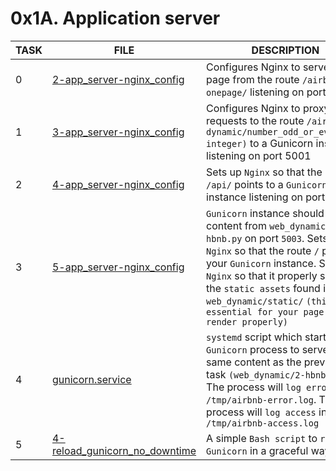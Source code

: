 # 0x1A. Application server

|TASK|FILE|DESCRIPTION|
|----|----|-----------|
|0|[2-app_server-nginx_config](https://github.com/adeniyitobi055/alx-system_engineering-devops/blob/master/0x1A-application_server/2-app_server-nginx_config)| Configures Nginx to serve your page from the route `/airbnb-onepage/` listening on port 5000|
|1|[3-app_server-nginx_config](https://github.com/adeniyitobi055/alx-system_engineering-devops/blob/master/0x1A-application_server/3-app_server-nginx_config)|Configures Nginx to proxy HTTP requests to the route `/airbnb-dynamic/number_odd_or_even/(any integer)` to a Gunicorn instance listening on port 5001|
|2|[4-app_server-nginx_config](https://github.com/adeniyitobi055/alx-system_engineering-devops/blob/master/0x1A-application_server/4-app_server-nginx_config)|Sets up `Nginx` so that the route `/api/` points to a `Gunicorn` instance listening on port `5002`|
|3|[5-app_server-nginx_config](https://github.com/adeniyitobi055/alx-system_engineering-devops/blob/master/0x1A-application_server/5-app_server-nginx_config)|`Gunicorn` instance should serve content from `web_dynamic/2-hbnb.py` on port `5003`. Sets up `Nginx` so that the route `/` points to your `Gunicorn` instance. Sets up `Nginx` so that it properly serves the `static assets` found in `web_dynamic/static/` `(this is essential for your page to render properly)`|
|4|[gunicorn.service](gunicorn.service)|`systemd` script which starts a `Gunicorn` process to serve the same content as the previous task `(web_dynamic/2-hbnb.py)`. The process will `log errors` in `/tmp/airbnb-error.log`. The process will `log access` in `/tmp/airbnb-access.log`|
|5|[4-reload_gunicorn_no_downtime](https://github.com/adeniyitobi055/alx-system_engineering-devops/blob/master/0x1A-application_server/4-reload_gunicorn_no_downtime)|A simple `Bash script` to `reload` `Gunicorn` in a graceful way.|
